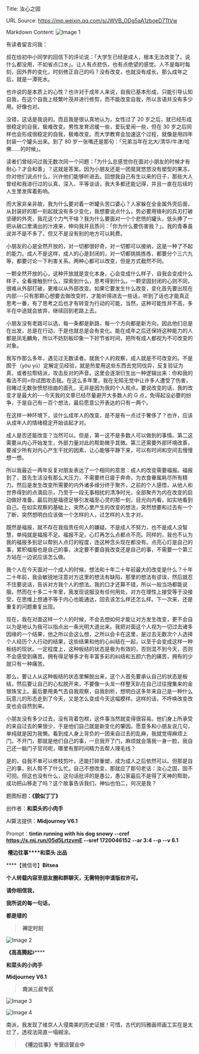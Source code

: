 Title: 汝心之固

URL Source: https://mp.weixin.qq.com/s/JWVB_ODg5aA1zboeD7TtVw

Markdown Content:
![Image 1](https://mmbiz.qpic.cn/mmbiz_jpg/Ia6gU9JNtkoLT9ZHL96M4tGwMjmhdtZKvvMXibwfIgerwnUy2jXTSjDe3UdC1LSicSict1mHb5ibWfBfYWxs7SoXYg/640?wx_fmt=jpeg&from=appmsg)

有读者留言问我：

叔在给初中小同学的回信下的评论说：「大学生已经是成人，根本无法改变了。说什么都没用，不如省点口水」。让人有点悲伤，也有点绝望的感觉。人不是每时每刻，因外界的变化，时刻修正自己的吗？没有改变，也就没有成长。那么成年之后，就是一潭死水。

也许说的是本质上的心性？也许对于成年人来说，自我已基本形成，只能引导认知自我，在这个自我上枝繁叶茂并进行修剪，而不能改变自我，所以言语并没有多少用。好像也对。

没错，这话是我说的。而且我是很认真地认为，女性过了 20 岁之后，就已经形成很稳定的自我，极难改变。男性发育迟缓一些，爱玩爱闹一些，但在 30 岁之后同样也会形成很稳定的自我，极难改变。而大学教育会加速这个过程，就像是用四年封装一个罐头出来。到了 80 岁一张嘴还是那句：「兄弟当年在北大/清华/牛津/哈佛......的时候」。

读者们曾经问过我无数次同一个问题：「为什么总感觉你在面对小朋友的时候才有耐心？才会和善」？这就是答案。因为小朋友还是一团晃晃悠悠没有塑型的果冻，你对他们说点什么，兴许他们能够听进去。回想我自己有生以来的日子，那些大人曾经和我进行过的认真、深入、平等谈话，我大多都还能记得，并且一直在后续的人生里发挥着影响。

而大家非亲非故，我为什么要对着一听罐头苦口婆心？人家躲在全金属外壳后面，从封装好的那一刻起就没有多少变化，我想要说点什么，势必要用锋利的兵刃打破坚硬的外壳，我花这个力气干啥？我为什么要面对一个个悲愤的罐头，低头捧了一把从破口里涌出的汁液来，伸向我并且质问：「你为什么要伤害我？」。我的青春虽说并不是不多了，但又不是没有别的地方可以耗费。

小朋友的心是全然开放的，对一切都很好奇，对一切都可以接纳，这是一种了不起的能力。成人不是这样，成人的心是封闭的，对一切都挑挑拣拣，都要分个三六九等，都要讨论一下利害关系。两种心都可以改变，但是方式截然不同。

一颗全然开放的心，这种开放就是变化本身。心会变成什么样子，自我会变成什么样子，全看接触到什么，探索到什么，思考得到什么。一颗坚固封闭的心则不同，很难从外部打破，更难以从外部改变。如果它要发生什么改变，变化首先要出现在内部---只有那颗心想要去做改变时，才能听得进去一些话，听到了话也才能真正思考一番，有了思考之后也才有转变为行动的可能，当然，这种可能性并不高，多半在中途就会放弃，继续回到老路上去。

小朋友没有老路可以选，每一条都是新路，每一个方向都是新方向，因此他们总是在出发，总是在行动，于是也就总是会有变化。能在成年之后还保持这种能力的人都是凤毛麟角，所以不妨刻板印象一下好节省时间，把所有成人都视为不可改变的对象。

我写作那么多年，遇见过无数读者。就我个人的观察，成人就是不可改变的。不是囿于（yòu yú）定解定见经验，就是热爱用这些东西去党同伐异，反复验证为真，或者拉帮结派，攻击反对的声音。这里会逐渐衍生出一种逻辑出来：你和我的看法不同=你试图攻击我。在这么多年里，我在无知无觉中让许多人遭受了伤害，目睹过无数张愤怒扭曲的面孔，无非是因为我的个人观点。要说改变的话，我的改变才是最大的---今天我的文章已经尽量避开大多数人的 G 点，免得起没必要的纷争，于是自己有一百个想法，最后愿意公开表达的只有一两个。

在这样一种环境下，谈什么成年人的改变，是不是有一点过于奢侈了？也许，应该从成年人的情绪稳定开始谈起才对。

成人是否还能改变？当然可以。但是，第一这不是多数人可以做到的事情。第二这需要从内心开始发生，外部力量对此的帮助微乎其微。第三还需要外部环境改善，要减少所有对内心产生干扰的因素，让心能够平静下来，可以有时间和空间去慢慢想一想。

所以我最近一两年反复对朋友表达了一个相同的意思：成人的改变需要福报。福报到了，首先生活没有那么大压力，不需要终日疲于奔命，为衣食眷属耗尽所有精力。然后是发生改变所需要的内外诸多缘分终于聚齐，之前的个人感悟，从他人和世界得到的点滴启示，乃至于一段无事相扰的清净时光，全部聚齐为内在改变的启动做好准备。最后则是福德足够引发福至心灵的那一刻，目光向内看，如实地看到自己。在如实观察的基础上，突然心里产生的改变的想法，突然想要和过去有一个了断，突然想明白应该做一个怎样的人，过怎样的人生才对。

既然是福报，就不存在我指责任何人的嫌疑。不是成人不努力，也不是成人没智慧，单纯就是福报不足。福报不足，心灯再怎么点都点不亮。同样的，我也不认为我的福报多到足以帮别人点灯的程度，连这种念头现在都没有。点亮心灯是自己的事，累积福报也是自己的事，决定要不要自我改变还是自己的事，不需要一个第三方站在一边说应该怎么做。

我个人在今天面对一个成人的时候，想法和十年二十年前最大的改变是什么？十年二十年前，我会敏锐地注意对方这里的想法有缺陷，那里的想法有谬误，然后就忍不住要说话，告诉对方我个人的想法。我的口才还算不错，所以一般当场都能说服。然而在十多二十年里，我发现说服没有任何用处，对方在理性上接受等于没接受，在思维上想通不等于内心也能通达，回去该怎么样还怎么样。下一次来，还是重复的问题重复出现。

现在，我在对面这样一个人的时候，不会去想如何才能让对方发生改变，更不会自以为是地认为我可以指点出一条光明大道出来。我把对面这个人视为一切过去诸多因缘的一个结果，他之所以会这么想，之所以会卡在这里，是过去无数次个人选择个人经历个人行动的结果，这些结果和他的心纠结在一起，以至于会变成这样一种板结的现状。一定程度上，这种板结的状态是极为有效的，否则混不到今天，否则不会感受到痛苦。拥有得足够多才有丰富多彩的纠结和五颜六色的痛苦，拥有的少就只有一种痛苦。

那么，要让人从这种板结的状态里解脱出来，这个人首先要承认自己的状态是板结，然后要让自己的心松脱开来，不要像一头龙一样整天趴在自己过往搜集来的金银珠宝上。最后要用勇气去自我观察，自我剖析，想明白这多年来自己是一种什么玩意儿的形态走到了今天，又是怎么变成今天这幅模样。这样的话，不呼唤改变改变也会自然到来。

小朋友没有多少过去，没有背着包袱，这件事当然就变得很容易。他们身上所承受的来自过去的果很少，于是他们自己就是新变化的肇因。愿意多和小朋友说几句，单纯就是因为我懒。看到成人身上背负的一团来自过去的乱麻，我就觉得麻烦上门。不开门，那就是他们自己的事，一旦我开了门，麻烦就会落我一身一脸，我自己还一脑门子官司呢，哪里有那时间精力去帮人理毛线？

是的，自我不单可以修枝剪叶，还能打碎重塑，成为成人之后依然可以。但那是自己的事，别人帮不了什么忙。自己不想改变，那就应了那句老话：汝心之固，固不可彻。但这也没有什么，这句话批评的是愚公，愚公家最后不是得了天神的帮助，成功把山移走了吗？这个故事告诉我们，神仙也怕二，何况是我？

题图标题：**《貌似丁丁》**

创作者：**和菜头的小肉手**

AI算法提供：**Midjourney V6.1**

Prompt：________tintin running with his dog snowy --cref https://s.mj.run/05d5LrtzvmE --sref 1720046152 --ar 3:4 --p______ \--v 6.1__

 **槽边往事****和菜头 出品**

****【微信号】****Bitsea**** 

**个人转载内容至朋友圈和群聊天，无需特别申请版权许可。**

**请你相信我，**

**我所说的每一句话，**

**都是错的**

>  **禅定时刻**

![Image 2](https://mmbiz.qpic.cn/mmbiz_jpg/Ia6gU9JNtkoicvCCBKRBLeEExNTj3bjh8sDJJDVADXfFsw9UicK9Ec3BTvjAXKOviah6IhM81u34SdOU6oJFg18Nw/640?wx_fmt=jpeg&from=appmsg)

**《高高腾起**》****

**和菜头的小肉手**

**Midjourney V6.1**

>  **南派三叔专区**

![Image 3](https://mmbiz.qpic.cn/mmbiz_jpg/Ia6gU9JNtkoLT9ZHL96M4tGwMjmhdtZKI1t7OVrJmibgyapbM737B5qicsCUQP47TIMz4auct1xv8EsbsoMiaIQrA/640?wx_fmt=jpeg&from=appmsg)

![Image 4](https://mmbiz.qpic.cn/mmbiz_jpg/Ia6gU9JNtkoLT9ZHL96M4tGwMjmhdtZKUeib7WFAEQG6aB2025yP4A1ibc2ZrM0xHlia8MXx8qBkTfF2iaejfynKEw/640?wx_fmt=jpeg&from=appmsg)

南派，我发现了维京人入侵南美的历史证据！可惜，古代的玛雅画师画工实在是太烂了，透视法简直一塌糊涂。

>  **《槽边往事》专营店营业中**
